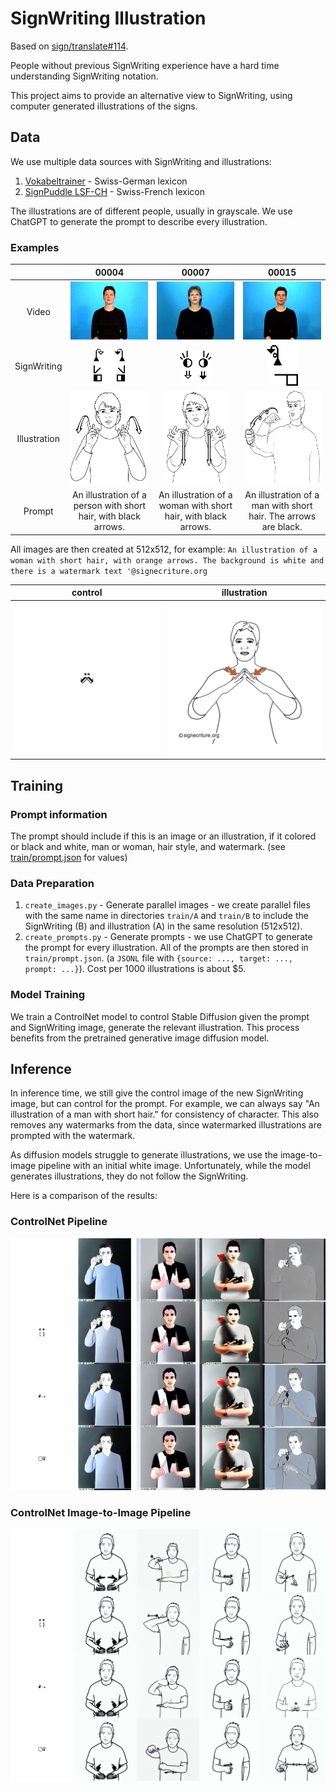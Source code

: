 # SignWriting Illustration

Based on [sign/translate#114](https://github.com/sign/translate/issues/114).

People without previous SignWriting experience have a hard time understanding SignWriting notation.

This project aims to provide an alternative view to SignWriting, using computer generated illustrations of the signs.

## Data

We use multiple data sources with SignWriting and illustrations:

1. [Vokabeltrainer](datasets/Vokabeltrainer/README.md) - Swiss-German lexicon
2. [SignPuddle LSF-CH](datasets/SignPuddle/README.md) - Swiss-French lexicon

The illustrations are of different people, usually in grayscale.
We use ChatGPT to generate the prompt to describe every illustration.

### Examples

|              |                                   00004                                    |                                   00007                                    |                                   00015                                    |
|:------------:|:--------------------------------------------------------------------------:|:--------------------------------------------------------------------------:|:--------------------------------------------------------------------------:|
|    Video     |  <img src="datasets/Vokabeltrainer/sw_examples/00004.gif" width="150px">   |  <img src="datasets/Vokabeltrainer/sw_examples/00007.gif" width="150px">   |  <img src="datasets/Vokabeltrainer/sw_examples/00015.gif" width="150px">   |
| SignWriting  |   <img src="datasets/Vokabeltrainer/sw_examples/00004.png" width="50px">   |   <img src="datasets/Vokabeltrainer/sw_examples/00007.png" width="50px">   |   <img src="datasets/Vokabeltrainer/sw_examples/00015.png" width="50px">   |
| Illustration | <img src="datasets/Vokabeltrainer/illustrations/00004.png" height="150px"> | <img src="datasets/Vokabeltrainer/illustrations/00007.png" height="150px"> | <img src="datasets/Vokabeltrainer/illustrations/00015.png" height="150px"> | 
|    Prompt    |      An illustration of a person with short hair, with black arrows.       |       An illustration of a woman with short hair, with black arrows.       |      An illustration of a man with short hair. The arrows are black.       |

All images are then created at 512x512, for example:
`An illustration of a woman with short hair, with orange arrows. The background is white and there is a watermark text '@signecriture.org `

| control                                            | illustration                                       |
|----------------------------------------------------|----------------------------------------------------|
| ![B](train/B/2d023720375547d590f1a2e1e0830091.png) | ![A](train/A/2d023720375547d590f1a2e1e0830091.png) |

## Training

### Prompt information

The prompt should include if this is an image or an illustration, if it colored or black and white, man
or woman, hair style, and watermark. (see [train/prompt.json](train/prompt.json) for values)

### Data Preparation

1. `create_images.py` - Generate parallel images - we create parallel files with the same name in directories
   `train/A` and `train/B` to include the SignWriting (B) and illustration (A) in the same resolution (512x512).
2. `create_prompts.py` - Generate prompts - we use ChatGPT to generate the prompt for every illustration.
   All of the prompts are then stored in `train/prompt.json`. (a `JSONL` file
   with `{source: ..., target: ..., prompt: ...}`).
   Cost per 1000 illustrations is about $5.

### Model Training

We train a ControlNet model to control Stable Diffusion given the prompt and SignWriting image, generate the relevant
illustration. This process benefits from the pretrained generative image diffusion model.

## Inference

In inference time, we still give the control image of the new SignWriting image, but can control for the prompt.
For example, we can always say "An illustration of a man with short hair." for consistency of character.
This also removes any watermarks from the data, since watermarked illustrations are prompted with the watermark.

As diffusion models struggle to generate illustrations, we use the image-to-image pipeline with an initial white image.
Unfortunately, while the model generates illustrations, they do not follow the SignWriting.

Here is a comparison of the results:

### ControlNet Pipeline

![ControlNet Pipeline](assets/controlnet_pipeline.png)

### ControlNet Image-to-Image Pipeline

![ControlNet Pipeline](assets/controlnet_image_to_image_pipeline.png)

